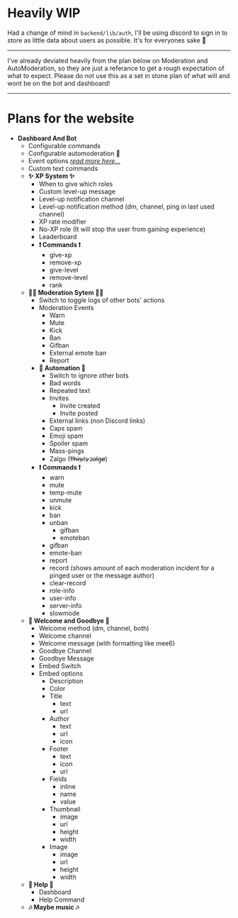 # Heavily WIP

Had a change of mind in `backend/lib/auth`, I'll be using discord to sign in to store as little data about users as possible. It's for everyones sake 🙂

---

I've already deviated heavily from the plan below on Moderation and AutoModeration, so they are just a referance to get a rough expectation of what to expect.
Please do not use this as a set in stone plan of what will and wont be on the bot and dashboard!

---

# Plans for the website

* **Dashboard And Bot**
  - Configurable commands
  - Configurable automoderation 👮 
  - Event options *[read more here...](./backend/docs/dashboard/configurableEvents.md)*
  - Custom text commands
  - **✨ XP System ✨**
    - When to give which roles
    - Custom level-up message
    - Level-up notification channel
    - Level-up notification method (dm, channel, ping in last used channel)
    - XP rate modifier
    - No-XP role (It will stop the user from gaining experience)
    - Leaderboard
    - **❗ Commands ❗**
      - give-xp
      - remove-xp
      - give-level
      - remove-level
      - rank
  - **👮‍♂️ Moderation Sytem 👮‍♂️**
    - Switch to toggle logs of other bots' actions
    - Moderation Events
      - Warn
      - Mute
      - Kick
      - Ban
      - Gifban
      - External emote ban
      - Report
    - **🤖 Automation 🤖**
      - Switch to ignore other bots
      - Bad words
      - Repeated text
      - Invites
        - Invite created
        - Invite posted
      - External links (non Discord links)
      - Caps spam
      - Emoji spam
      - Spoiler spam
      - Mass-pings
      - Zalgo (T̶h̶i̶s̵ ̷i̷s̴ ̷z̵a̵l̵g̶o̸)
    - **❗ Commands ❗**
      - warn
      - mute
      - temp-mute
      - unmute
      - kick
      - ban
      - unban
        - gifban
        - emoteban
      - gifban
      - emote-ban
      - report
      - record (shows amount of each moderation incident for a pinged user or the message author)
      - clear-record
      - role-info
      - user-info
      - server-info
      - slowmode
  - **👋 Welcome and Goodbye 👋**
    - Welcome method (dm, channel, both)
    - Welcome channel
    - Welcome message (with formatting like mee6)
    - Goodbye Channel
    - Goodbye Message
    - Embed Switch
    - Embed options
      - Description
      - Color
      - Title
        - text
        - url
      - Author
        - text
        - url
        - icon
      - Footer
        - text
        - icon
        - url
      - Fields
        - inline
        - name
        - value
      - Thumbnail
        - image
        - url
        - height
        - width
      - Image
        - image
        - url
        - height
        - width
  - **📄 Help 📄**
    - Dashboard
    - Help Command
  - **🎶 Maybe music 🎶**
